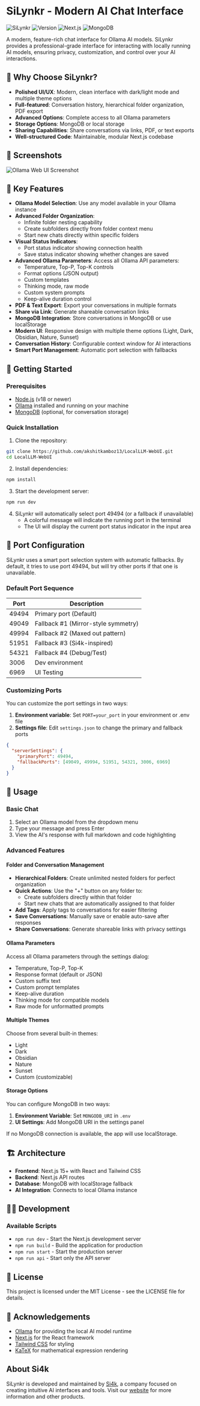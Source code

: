 # SiLynkr - Modern AI Chat Interface

![SiLynkr](https://img.shields.io/badge/SiLynkr-AI%20Chat%20Interface-blue?style=for-the-badge)
![Version](https://img.shields.io/badge/Version-1.0.0--beta-green?style=flat-square)
![Next.js](https://img.shields.io/badge/Next.js-15+-black?style=flat-square&logo=next.js)
![MongoDB](https://img.shields.io/badge/MongoDB-Ready-green?style=flat-square&logo=mongodb)

A modern, feature-rich chat interface for Ollama AI models. SiLynkr provides a professional-grade interface for interacting with locally running AI models, ensuring privacy, customization, and control over your AI interactions.

## 🌟 Why Choose SiLynkr?

- **Polished UI/UX**: Modern, clean interface with dark/light mode and multiple theme options
- **Full-featured**: Conversation history, hierarchical folder organization, PDF export
- **Advanced Options**: Complete access to all Ollama parameters
- **Storage Options**: MongoDB or local storage
- **Sharing Capabilities**: Share conversations via links, PDF, or text exports
- **Well-structured Code**: Maintainable, modular Next.js codebase

## 📸 Screenshots

![Ollama Web UI Screenshot](public/screenshot.png)

## 🚀 Key Features

- **Ollama Model Selection**: Use any model available in your Ollama instance
- **Advanced Folder Organization**: 
  - Infinite folder nesting capability
  - Create subfolders directly from folder context menu
  - Start new chats directly within specific folders
- **Visual Status Indicators**:
  - Port status indicator showing connection health
  - Save status indicator showing whether changes are saved
- **Advanced Ollama Parameters**: Access all Ollama API parameters:
  - Temperature, Top-P, Top-K controls
  - Format options (JSON output)
  - Custom templates
  - Thinking mode, raw mode
  - Custom system prompts
  - Keep-alive duration control
- **PDF & Text Export**: Export your conversations in multiple formats
- **Share via Link**: Generate shareable conversation links
- **MongoDB Integration**: Store conversations in MongoDB or use localStorage
- **Modern UI**: Responsive design with multiple theme options (Light, Dark, Obsidian, Nature, Sunset)
- **Conversation History**: Configurable context window for AI interactions
- **Smart Port Management**: Automatic port selection with fallbacks

## 🏁 Getting Started

### Prerequisites

- [Node.js](https://nodejs.org/) (v18 or newer)
- [Ollama](https://ollama.ai/) installed and running on your machine
- [MongoDB](https://www.mongodb.com/) (optional, for conversation storage)

### Quick Installation

1. Clone the repository:
```bash
git clone https://github.com/akshitkamboz13/LocalLLM-WebUI.git
cd LocalLLM-WebUI
```

2. Install dependencies:
```bash
npm install
```

3. Start the development server:
```bash
npm run dev
```

4. SiLynkr will automatically select port 49494 (or a fallback if unavailable)
   - A colorful message will indicate the running port in the terminal
   - The UI will display the current port status indicator in the input area

## 🔌 Port Configuration

SiLynkr uses a smart port selection system with automatic fallbacks. By default, it tries to use port 49494, but will try other ports if that one is unavailable.

### Default Port Sequence

| Port  | Description                               |
|-------|-------------------------------------------|
| 49494 | Primary port (Default)                    |
| 49049 | Fallback #1 (Mirror-style symmetry)       |
| 49994 | Fallback #2 (Maxed out pattern)           |
| 51951 | Fallback #3 (Si4k-inspired)               |
| 54321 | Fallback #4 (Debug/Test)                  |
| 3006  | Dev environment                           |
| 6969  | UI Testing                                |

### Customizing Ports

You can customize the port settings in two ways:

1. **Environment variable**: Set `PORT=your_port` in your environment or .env file
2. **Settings file**: Edit `settings.json` to change the primary and fallback ports

```json
{
  "serverSettings": {
    "primaryPort": 49494,
    "fallbackPorts": [49049, 49994, 51951, 54321, 3006, 6969]
  }
}
```

## 💬 Usage

### Basic Chat

1. Select an Ollama model from the dropdown menu
2. Type your message and press Enter
3. View the AI's response with full markdown and code highlighting

### Advanced Features

#### Folder and Conversation Management

- **Hierarchical Folders**: Create unlimited nested folders for perfect organization
- **Quick Actions**: Use the "+" button on any folder to:
  - Create subfolders directly within that folder
  - Start new chats that are automatically assigned to that folder
- **Add Tags**: Apply tags to conversations for easier filtering
- **Save Conversations**: Manually save or enable auto-save after responses
- **Share Conversations**: Generate shareable links with privacy settings

#### Ollama Parameters

Access all Ollama parameters through the settings dialog:

- Temperature, Top-P, Top-K
- Response format (default or JSON)
- Custom suffix text
- Custom prompt templates
- Keep-alive duration
- Thinking mode for compatible models
- Raw mode for unformatted prompts

#### Multiple Themes

Choose from several built-in themes:
- Light
- Dark
- Obsidian
- Nature
- Sunset
- Custom (customizable)

#### Storage Options

You can configure MongoDB in two ways:

1. **Environment Variable**: Set `MONGODB_URI` in `.env`
2. **UI Settings**: Add MongoDB URI in the settings panel

If no MongoDB connection is available, the app will use localStorage.

## 🏗️ Architecture

- **Frontend**: Next.js 15+ with React and Tailwind CSS
- **Backend**: Next.js API routes
- **Database**: MongoDB with localStorage fallback
- **AI Integration**: Connects to local Ollama instance

## 👩‍💻 Development

### Available Scripts

- `npm run dev` - Start the Next.js development server
- `npm run build` - Build the application for production
- `npm run start` - Start the production server
- `npm run api` - Start only the API server

## 📄 License

This project is licensed under the MIT License - see the LICENSE file for details.

## 🙏 Acknowledgements

- [Ollama](https://ollama.ai/) for providing the local AI model runtime
- [Next.js](https://nextjs.org/) for the React framework
- [Tailwind CSS](https://tailwindcss.com/) for styling
- [KaTeX](https://katex.org/) for mathematical expression rendering

## About Si4k

SiLynkr is developed and maintained by [Si4k](https://si4k.me), a company focused on creating intuitive AI interfaces and tools. Visit our [website](https://si4k.me) for more information and other products.
        